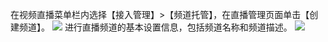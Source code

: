 在视频直播菜单栏内选择【接入管理】>【频道托管】，在直播管理页面单击【创建频道】。
![](http://imgcache.tce.fsphere.cn/static/mc.qcloudimg.com/static/img/c96c59a28290c9e39f56cc9bf013b129/image.png)
进行直播频道的基本设置信息，包括频道名称和频道描述。
![](http://imgcache.tce.fsphere.cn/static/mc.qcloudimg.com/static/img/ee3b3034eba86902090ac2724d5cbe20/image.png)